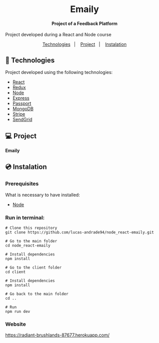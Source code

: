 <h1 align="center">
    Emaily
</h1>

<h4 align="center">
  	Project of a Feedback Platform
</h4>

<p>Project developed during a React and Node course</p>

<p align="center">
	<a href="#-technologies">Technologies</a>&nbsp;&nbsp;&nbsp;|&nbsp;&nbsp;&nbsp;
	<a href="#-project">Project</a>&nbsp;&nbsp;&nbsp;|&nbsp;&nbsp;&nbsp;
	<a href="#-instalation">Instalation</a>
</p>


## 🤖 Technologies
Project developed using the following technologies:

- [React](https://reactjs.org/)
- [Redux](https://redux.js.org/)
- [Node](https://nodejs.org/en/)
- [Express](https://expressjs.com/)
- [Passport](http://www.passportjs.org/)
- [MongoDB](https://www.mongodb.com/)
- [Stripe](https://stripe.com/en-ca)
- [SendGrid](https://sendgrid.com/)


## 💻 Project
**Emaily**


## 💿 Instalation
### Prerequisites
What is necessary to have installed:
- [Node](https://nodejs.org/en/download/)


### Run in terminal:
```
# Clone this repository
git clone https://github.com/lucas-andrade94/node_react-emaily.git

# Go to the main folder
cd node_react-emaily

# Install dependencies
npm install

# Go to the client folder
cd client

# Install dependencies
npm install

# Go back to the main folder
cd ..

# Run
npm run dev
```


### Website
https://radiant-brushlands-87677.herokuapp.com/
